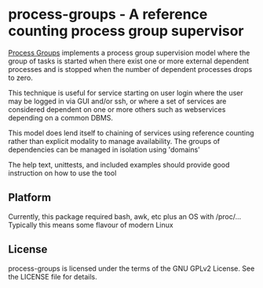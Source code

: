 # process-groups - A reference counting process group supervisor

[Process Groups](https://github.com/damionw/process-groups) implements
a process group supervision model where the group of tasks is started
when there exist one or more external dependent processes and is stopped
when the number of dependent processes drops to zero.

This technique is useful for service starting on user login where the
user may be logged in via GUI and/or ssh, or where a set of services are
considered dependent on one or more others such as webservices depending
on a common DBMS.

This model does lend itself to chaining of services using reference counting
rather than explicit modality to manage availability. The groups of dependencies
can be managed in isolation using 'domains'

The help text, unittests, and included examples should provide good instruction
on how to use the tool

## Platform

Currently, this package required bash, awk, etc plus an OS with /proc/... Typically
this means some flavour of modern Linux

## License

process-groups is licensed under the terms of the GNU GPLv2 License. See the LICENSE file
for details.
